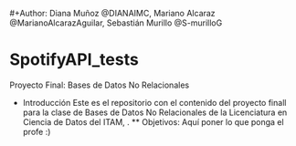 #+Author: Diana Muñoz @DIANAIMC, Mariano Alcaraz @MarianoAlcarazAguilar, Sebastián Murillo @S-murilloG

# SpotifyAPI_tests
Proyecto Final: Bases de Datos No Relacionales

* Introducción
Este es el repositorio con el contenido del proyecto finall para la clase de Bases de Datos No Relacionales de la Licenciatura en Ciencia de Datos del ITAM,
.
** Objetivos:
Aquí poner lo que ponga el profe :)
